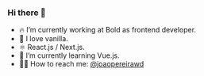 ### Hi there 👋

- 🔥 I’m currently working at Bold as frontend developer.
- 🥠 I love vanilla.
- ⚛️ React.js / Next.js.
- 🌱 I’m currently learning Vue.js.
- 👊🏼 How to reach me: [@joaopereirawd](https://twitter.com/joaopereirawd)


